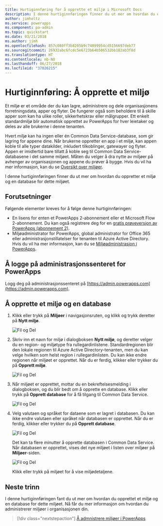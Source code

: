 ```yaml
---
title: Hurtiginnføring for å opprette et miljø i Microsoft Docs
description: I denne hurtiginnføringen finner du ut mer om hvordan du oppretter et miljø
author: jimholtz
ms.service: powerapps
ms.component: pa-admin
ms.topic: quickstart
ms.date: 03/21/2018
ms.author: jimh
ms.openlocfilehash: 857c080ff3b8205b9c74099954cd5156697deb77
ms.sourcegitcommit: 26932abc6fcdc5e6723b64b506532bb182ab3f8d
ms.translationtype: HT
ms.contentlocale: nb-NO
ms.lasthandoff: 06/27/2018
ms.locfileid: "37026215"
---
```

# <a name="quickstart-create-an-environment"></a>Hurtiginnføring: Å opprette et miljø
Et miljø er et område der du kan lagre, administrere og dele organisasjonens forretningsdata, apper og flyter. De fungerer også som beholdere til å skille apper som kan ha ulike roller, sikkerhetskrav eller målgrupper. Ett enkelt standardmiljø blir automatisk opprettet av PowerApps for hver leietaker og deles av alle brukerne i denne tenanten.

Hvert miljø kan ha ingen eller én Common Data Service-database, som gir lagring for appene dine. Når brukerne oppretter en app i et miljø, kan appen koble til alle typer datakilder, inkludert tilkoblinger, gatewayer og flyter. Appen er imidlertid bare tillatt å koble seg til Common Data Service-databasene i det samme miljøet. Måten du velger å dra nytte av miljøer på avhenger av organisasjonen og appene du prøver å bygge. Hvis du vil ha mer informasjon, kan du se [Oversikt over miljøer](environments-overview.md).

I denne hurtiginnføringen finner du ut mer om hvordan du oppretter et miljø og en database for dette miljøet.

## <a name="prerequisites"></a>Forutsetninger
 Følgende elementer kreves for å følge denne hurtiginnføringen:
 * En lisens for enten et PowerApps 2-abonnement eller et Microsoft Flow 2-abonnement. Du kan også registrere deg for en [gratis prøveversjon av PowerApps (abonnement 2)](https://web.powerapps.com/signup?redirect=marketing&email=).
 * Miljøadministrator for PowerApps, global administrator for Office 365 eller administrasjonstillatelser for tenanten til Azure Active Directory. Hvis du vil ha mer informasjon, kan du se [Miljøadministrasjon i PowerApps](environments-administration.md).

## <a name="sign-in-to-the-powerapps-admin-center"></a>Å logge på administrasjonssenteret for PowerApps
Logg deg på administrasjonssenteret på [https://admin.powerapps.com](https://admin.powerapps.com).

## <a name="create-an-environment-and-database"></a>Å opprette et miljø og en database
1. Klikk eller trykk på **Miljøer** i navigasjonsruten, og klikk og trykk deretter på **Nytt miljø**.

    ![Fil og Del](./media/create-environment/new-environment.png)
2. Skriv inn et navn for miljø i dialogboksen **Nytt miljø**, og deretter velger du en region- og miljøtype fra rullegardinlistene. Standardregionen blir den lokale regionen til Azure Active Directory-tenanten, men du kan velge hvilken som helst region i rullegardinlisten. Du kan ikke endre regionen når miljøet er opprettet. Når du er ferdig, klikker eller trykker du på **Opprett miljø**.

    ![Fil og Del](./media/create-environment/new-environment-dialog.png)
3. Når miljøet er opprettet, mottar du en bekreftelsesmelding i dialogboksen, og du blir bedt om å opprette en database. Klikk eller trykk på **Opprett database** for å få tilgang til Common Data Service.

    ![Fil og Del](./media/create-environment/create-database-dialog.png)
4. Velg valutaen og språket for dataene som er lagret i databasen. Du kan ikke endre valutaen eller språket når databasen er opprettet. Når du er ferdig, klikker eller trykker du på **Opprett database**.

    ![Fil og Del](./media/create-environment/create-database-dialog2.png)

    Det kan ta flere minutter å opprette databasen i Common Data Service. Når databasen er opprettet, vises det nye miljøet i listen over miljøer på **Miljøer**-siden.

    ![Fil og Del](./media/create-environment/new-environment-created.png)

    Klikk eller trykk på miljøet for å vise miljødetaljene.

## <a name="next-steps"></a>Neste trinn
I denne hurtiginnføringen fant du ut mer om hvordan du opprettet et miljø og en database for dette miljøet. Nå får du mer informasjon om hvordan du administrerer miljøer i organisasjonen din.

> [!div class="nextstepaction"]
> [Å admnistrere miljøer i PowerApps](environments-administration.md)

